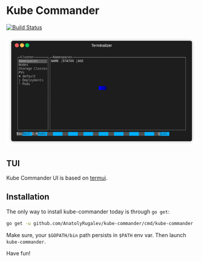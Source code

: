 # Kube Commander

[![Build Status](https://travis-ci.org/AnatolyRugalev/kube-commander.svg?branch=master)](https://travis-ci.org/AnatolyRugalev/kube-commander)

![Kube Commander](docs/demo.gif)

## TUI

Kube Commander UI is based on [termui](https://github.com/gizak/termui).

## Installation

The only way to install kube-commander today is through `go get`:

```bash
go get -u github.com/AnatolyRugalev/kube-commander/cmd/kube-commander
```

Make sure, your `$GOPATH/bin` path persists in `$PATH` env var. Then
launch `kube-commander`.

Have fun! 


